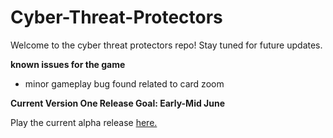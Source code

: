 # Cyber-Threat-Protectors

Welcome to the cyber threat protectors repo! Stay tuned for future updates.

**known issues for the game**
- minor gameplay bug found related to card zoom

**Current Version One Release Goal: Early-Mid June**

Play the current alpha release [here.](https://nipshot.itch.io/cyber-threat-protectors-digital-alpha)
